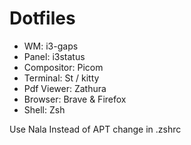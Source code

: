 # Dotfiles

- WM: i3-gaps
- Panel: i3status
- Compositor: Picom
- Terminal: St / kitty
- Pdf Viewer: Zathura
- Browser: Brave & Firefox
- Shell: Zsh

Use Nala Instead of APT
change in .zshrc
